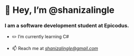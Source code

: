 # 👋 Hey, I’m @shanizalingle

### I am a software development student at Epicodus.

- ✏️ I’m currently learning C#

- 📫 Reach me at *shanizalingle@gmail.com*

<!---
shanizalingle/shanizalingle is a ✨ special ✨ repository because its `README.md` (this file) appears on your GitHub profile.
You can click the Preview link to take a look at your changes.
--->
